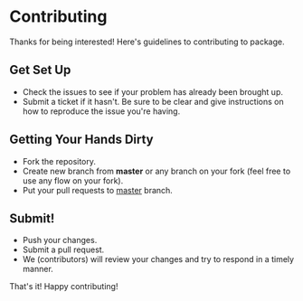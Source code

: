 # Contributing

Thanks for being interested! Here's guidelines to contributing to package.

## Get Set Up
- Check the issues to see if your problem has already been brought up.
- Submit a ticket if it hasn't. Be sure to be clear and give instructions on how to reproduce the issue you're having.

## Getting Your Hands Dirty
- Fork the repository.
- Create new branch from **master** or any branch on your fork (feel free to use any flow on your fork).
- Put your pull requests to [master](https://github.com/OctoDart/octor/tree/master) branch.

## Submit!
- Push your changes.
- Submit a pull request.
- We (contributors) will review your changes and try to respond in a timely manner.

That's it!
Happy contributing!
